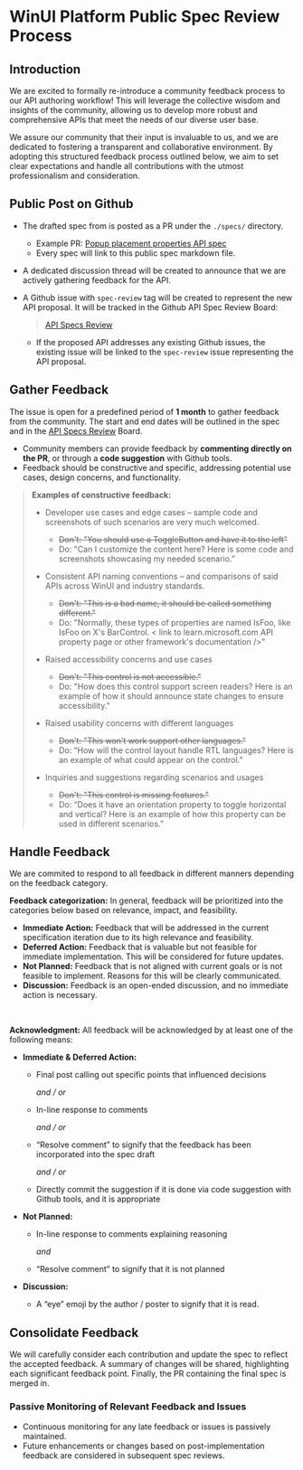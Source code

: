 WinUI Platform Public Spec Review Process 
===

## Introduction
We are excited to formally re-introduce a community feedback process to our API authoring workflow! This will leverage the collective wisdom and insights of the community, allowing us to develop more robust and comprehensive APIs that meet the needs of our diverse user base.

We assure our community that their input is invaluable to us, and we are dedicated to fostering a transparent and collaborative environment. By adopting this structured feedback process outlined below, we aim to set clear expectations and handle all contributions with the utmost professionalism and consideration.


## Public Post on Github
- The drafted spec from is posted as a PR under the `./specs/` directory.  

    - Example PR: [Popup placement properties API spec](https://github.com/microsoft/microsoft-ui-xaml/pull/4905)
    - Every spec will link to this public spec markdown file. <!-- TODO: Add link once it is public --> 
- A dedicated discussion thread will be created to announce that we are actively gathering feedback for the API. 
- A Github issue with `spec-review` tag will be created to represent the new API proposal. It will be tracked in the Github API Spec Review Board: 
    
    > [API Specs Review](https://github.com/orgs/microsoft/projects/1328/views/1)

    - If the proposed API addresses any existing Github issues, the existing issue will be linked to the `spec-review` issue representing the API proposal.

## Gather Feedback
The issue is open for a predefined period of **1 month** to gather feedback from the community. 
The start and end dates will be outlined in the spec and in the [API Specs Review](https://github.com/orgs/microsoft/projects/1328/views/1) Board.

- Community members can provide feedback by **commenting directly on the PR**, or through a **code suggestion** with Github tools.
- Feedback should be constructive and specific, addressing potential use cases, design concerns, and functionality.  

> **Examples of constructive feedback:**
>
> - Developer use cases and edge cases – sample code and screenshots of such scenarios are very much welcomed. 
>
>    - ~~Don't: "You should use a ToggleButton and have it to the left"~~
>    - Do: "Can I customize the content here? Here is some code and screenshots showcasing my needed scenario.” 
>
> - Consistent API naming conventions – and comparisons of said APIs across WinUI and industry standards. 
>
>   - ~~Don't: "This is a bad name, it should be called something different."~~
>   - Do: "Normally, these types of properties are named IsFoo, like IsFoo on X's BarControl. < link to learn.microsoft.com  API property page or other framework's documentation />"
>
> - Raised accessibility concerns and use cases 
> 
>   - ~~Don't: "This control is not accessible."~~
>   - Do: "How does this control support screen readers? Here is an example of how it should announce state changes to ensure accessibility."
> - Raised usability concerns with different languages 
> 
>    - ~~Don't: "This won't work support other languages."~~ 
>    - Do: “How will the control layout handle RTL languages? Here is an example of what could appear on the control.” 
>
> - Inquiries and suggestions regarding scenarios and usages 
>
>    - ~~Don't: "This control is missing features."~~
>    - Do: “Does it have an orientation property to toggle horizontal and vertical? Here is an example of how this property can be used in different scenarios.” 

## Handle Feedback 

We are commited to respond to all feedback in different manners depending on the feedback category.

**Feedback categorization:** In general, feedback will be prioritized into the categories below based on relevance, impact, and feasibility. 

- **Immediate Action:** Feedback that will be addressed in the current specification iteration due to its high relevance and feasibility. 
- **Deferred Action:** Feedback that is valuable but not feasible for immediate implementation. This will be considered for future updates. 
- **Not Planned:** Feedback that is not aligned with current goals or is not feasible to implement. Reasons for this will be clearly communicated.  
- **Discussion:** Feedback is an open-ended discussion, and no immediate action is necessary.  

<br>

**Acknowledgment:** All feedback will be acknowledged by at least one of the following means: 

- **Immediate & Deferred Action:**

    - Final post calling out specific points that influenced decisions  

        *and / or*

    - In-line response to comments 

        *and / or*

    - “Resolve comment” to signify that the feedback  has been incorporated into the spec draft

        *and / or*

    - Directly commit the suggestion if it is done via code suggestion with Github tools, and it is appropriate

- **Not Planned:** 

    - In-line response to comments explaining reasoning 

        *and*

    - “Resolve comment” to signify that it is not planned 

- **Discussion:**

    - A “eye” emoji by the author / poster to signify that it is read.

## Consolidate Feedback

We will carefully consider each contribution and update the spec to reflect the accepted feedback. A summary of changes will be shared, highlighting each significant feedback point. Finally, the PR containing the final spec is merged in.


### Passive Monitoring of Relevant Feedback and Issues 

- Continuous monitoring for any late feedback or issues is passively maintained.  
- Future enhancements or changes based on post-implementation feedback are considered in subsequent spec reviews. 